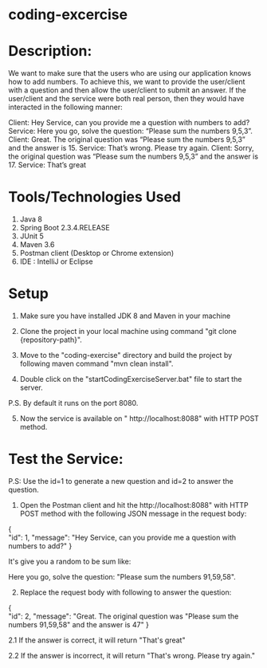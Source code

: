 # coding-excercise
Description:
============
We want to make sure that the users who are using our application knows how to add numbers. To achieve this,
we want to provide the user/client with a question and then allow the user/client to submit an answer. If the
user/client and the service were both real person, then they would have interacted in the following manner:

Client: Hey Service, can you provide me a question with numbers to add?
Service: Here you go, solve the question: “Please sum the numbers 9,5,3”.
Client: Great. The original question was “Please sum the numbers 9,5,3” and the answer is 15.
Service: That’s wrong. Please try again.
Client: Sorry, the original question was “Please sum the numbers 9,5,3” and the answer is 17.
Service: That’s great



Tools/Technologies Used
========================

1. Java 8
2. Spring Boot 2.3.4.RELEASE
3. JUnit 5
4. Maven 3.6
5. Postman client (Desktop or Chrome extension)
5. IDE : IntelliJ or Eclipse

Setup
=====

1. Make sure you have installed JDK 8 and Maven in your machine

2. Clone the project in your local machine using command "git clone {repository-path}".

3. Move to the "coding-exercise" directory and build the project by following maven command "mvn clean install".

4. Double click on the "startCodingExerciseServer.bat" file to start the server.

P.S. By default it runs on the port 8080.

5. Now the service is available on " http://localhost:8088" with HTTP POST method.


Test the Service:
=================

P.S: Use the id=1 to generate a new question and id=2 to answer the question.

1. Open the Postman client and hit the http://localhost:8088" with HTTP POST method with the following JSON message in the request body:

{	
   "id": 1,
   "message": "Hey Service, can you provide me a question with numbers to add?"
}

It's give you a random to be sum like:

Here you go, solve the question: "Please sum the numbers 91,59,58".

2. Replace the request body with following to answer the question:

{	
   "id": 2,
   "message": "Great. The original question was \"Please sum the numbers 91,59,58\" and the answer is 47"
}

2.1 If the answer is correct, it will return "That's great"

2.2 If the answer is incorrect, it will return "That's wrong. Please try again."
